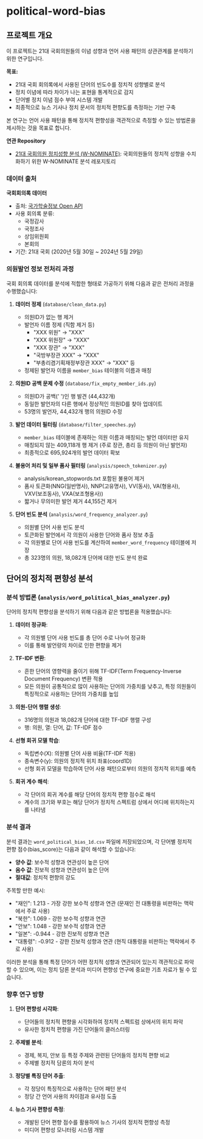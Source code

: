 # political-word-bias

## 프로젝트 개요

이 프로젝트는 21대 국회의원들의 이념 성향과 언어 사용 패턴의 상관관계를 분석하기 위한 연구입니다.

**목표:**
- 21대 국회 회의록에서 사용된 단어의 빈도수를 정치적 성향별로 분석
- 정치 이념에 따라 차이가 나는 표현을 통계적으로 감지
- 단어별 정치 이념 점수 부여 시스템 개발
- 최종적으로 뉴스 기사나 정치 문서의 정치적 편향도를 측정하는 기반 구축

본 연구는 언어 사용 패턴을 통해 정치적 편향성을 객관적으로 측정할 수 있는 방법론을 제시하는 것을 목표로 합니다.

**연관 Repository**
- [21대 국회의원 정치성향 분석 (W-NOMINATE)](https://github.com/Prismedia/21kr-assembly-w-nominate): 국회의원들의 정치적 성향을 수치화하기 위한 W-NOMINATE 분석 레포지토리

### 데이터 출처

**국회회의록 데이터**
- 출처: [국가학술정보 Open API](https://losi-open.nanet.go.kr/user/dataset/datasetList.do)
- 사용 회의록 분류:
  - 국정감사
  - 국정조사
  - 상임위원회
  - 본회의
- 기간: 21대 국회 (2020년 5월 30일 ~ 2024년 5월 29일)

### 의원발언 정보 전처리 과정

국회 회의록 데이터를 분석에 적합한 형태로 가공하기 위해 다음과 같은 전처리 과정을 수행했습니다:

1. **데이터 정제** (`database/clean_data.py`)
   - 의원ID가 없는 행 제거
   - 발언자 이름 정제 (직함 제거 등)
     - "XXX 위원" → "XXX"
     - "XXX 위원장" → "XXX"
     - "XXX 장관" → "XXX"
     - "국방부장관 XXX" → "XXX"
     - "부총리겸기획재정부장관 XXX" → "XXX" 등
   - 정제된 발언자 이름을 `member_bias` 테이블의 이름과 매칭

2. **의원ID 공백 문제 수정** (`database/fix_empty_member_ids.py`)
   - 의원ID가 공백(' ')인 행 발견 (44,432개)
   - 동일한 발언자의 다른 행에서 정상적인 의원ID를 찾아 업데이트
   - 53명의 발언자, 44,432개 행의 의원ID 수정

3. **발언 데이터 필터링** (`database/filter_speeches.py`)
   - `member_bias` 테이블에 존재하는 의원 이름과 매칭되는 발언 데이터만 유지
   - 매칭되지 않는 409,118개 행 제거 (주로 장관, 총리 등 의원이 아닌 발언자)
   - 최종적으로 695,924개의 발언 데이터 확보

4. **불용어 처리 및 일부 품사 필터링** (`analysis/speech_tokenizer.py`)
   - analysis/korean_stopwords.txt 포함된 불용어 제거
   - 품사 토큰화(NNG(일반명사), NNP(고유명사), VV(동사), VA(형용사), VXV(보조동사), VXA(보조형용사))
   - 짧거나 무의미한 발언 제거 44,155건 제거

5. **단어 빈도 분석** (`analysis/word_frequency_analyzer.py`)
   - 의원별 단어 사용 빈도 분석
   - 토큰화된 발언에서 각 의원이 사용한 단어와 품사 정보 추출
   - 각 의원별로 단어 사용 빈도를 계산하여 `member_word_frequency` 테이블에 저장
   - 총 323명의 의원, 18,082개 단어에 대한 빈도 분석 완료

## 단어의 정치적 편향성 분석

### 분석 방법론 (`analysis/word_political_bias_analyzer.py`)

단어의 정치적 편향성을 분석하기 위해 다음과 같은 방법론을 적용했습니다:

1. **데이터 정규화**: 
   - 각 의원별 단어 사용 빈도를 총 단어 수로 나누어 정규화
   - 이를 통해 발언량의 차이로 인한 편향을 제거

2. **TF-IDF 변환**: 
   - 흔한 단어의 영향력을 줄이기 위해 TF-IDF(Term Frequency-Inverse Document Frequency) 변환 적용
   - 모든 의원이 공통적으로 많이 사용하는 단어의 가중치를 낮추고, 특정 의원들이 특징적으로 사용하는 단어의 가중치를 높임

3. **의원-단어 행렬 생성**: 
   - 316명의 의원과 18,082개 단어에 대한 TF-IDF 행렬 구성
   - 행: 의원, 열: 단어, 값: TF-IDF 점수

4. **선형 회귀 모델 학습**: 
   - 독립변수(X): 의원별 단어 사용 비율(TF-IDF 적용)
   - 종속변수(y): 의원의 정치적 위치 좌표(coord1D)
   - 선형 회귀 모델을 학습하여 단어 사용 패턴으로부터 의원의 정치적 위치를 예측

5. **회귀 계수 해석**: 
   - 각 단어의 회귀 계수를 해당 단어의 정치적 편향 점수로 해석
   - 계수의 크기와 부호는 해당 단어가 정치적 스펙트럼 상에서 어디에 위치하는지를 나타냄

### 분석 결과

분석 결과는 `word_political_bias_1d.csv` 파일에 저장되었으며, 각 단어별 정치적 편향 점수(bias_score)는 다음과 같이 해석할 수 있습니다:

- **양수 값**: 보수적 성향과 연관성이 높은 단어
- **음수 값**: 진보적 성향과 연관성이 높은 단어
- **절대값**: 정치적 편향의 강도

주목할 만한 예시:
- "재인": 1.213 - 가장 강한 보수적 성향과 연관 (문재인 전 대통령을 비판하는 맥락에서 주로 사용)
- "북한": 1.069 - 강한 보수적 성향과 연관
- "안보": 1.048 - 강한 보수적 성향과 연관
- "일본": -0.944 - 강한 진보적 성향과 연관
- "대통령": -0.912 - 강한 진보적 성향과 연관 (현직 대통령을 비판하는 맥락에서 주로 사용)

이러한 분석을 통해 특정 단어가 어떤 정치적 성향과 연관되어 있는지 객관적으로 파악할 수 있으며, 이는 정치 담론 분석과 미디어 편향성 연구에 중요한 기초 자료가 될 수 있습니다.

### 향후 연구 방향

1. **단어 편향성 시각화**: 
   - 단어들의 정치적 편향을 시각화하여 정치적 스펙트럼 상에서의 위치 파악
   - 유사한 정치적 편향을 가진 단어들의 클러스터링

2. **주제별 분석**: 
   - 경제, 복지, 안보 등 특정 주제와 관련된 단어들의 정치적 편향 비교
   - 주제별 정치적 담론의 차이 분석

3. **정당별 특징 단어 추출**: 
   - 각 정당이 특징적으로 사용하는 단어 패턴 분석
   - 정당 간 언어 사용의 차이점과 유사점 도출

4. **뉴스 기사 편향성 측정**: 
   - 개발된 단어 편향 점수를 활용하여 뉴스 기사의 정치적 편향성 측정
   - 미디어 편향성 모니터링 시스템 개발